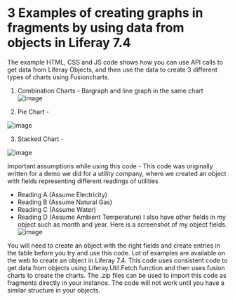 # 3 Examples of creating graphs in fragments by using data from objects in Liferay 7.4

The example HTML, CSS and JS code shows how you can use API calls to get data from Liferay Objects, and then use the data to create 3 different types of charts using Fusioncharts. 
1. Combination Charts - Bargraph and line graph in the same chart
  ![image](https://user-images.githubusercontent.com/89102588/209901902-7011b0f8-e1be-4059-8036-b5889074ca1c.png)

2. Pie Chart -

  ![image](https://user-images.githubusercontent.com/89102588/209902035-c2d037e7-f1e0-4996-a165-db52df607e52.png)

3. Stacked Chart - 

  ![image](https://user-images.githubusercontent.com/89102588/209902096-891da54c-7cfb-43d4-af66-a2d66c296b3b.png)

Important assumptions while using this code -
This code was originally written for a demo we did for a utility company, where we created an object with fields representing different readings of utilities 
- Reading A (Assume Electricity)
- Reading B (Assume Natural Gas)
- Reading C (Assume Water)
- Reading D (Assume Ambient Temperature)
I also have other fields in my object such as month and year. Here is a screenshot of my object fields.
![image](https://user-images.githubusercontent.com/89102588/209902562-9527c6bd-7845-4056-b06f-6feb87fd2ec1.png)



You will need to create an object with the right fields and create entries in the table before you try and use this code. Lot of examples are available on the web to create an object in Liferay 7.4. 
This code uses consistent code to get data from objects using Liferay.Util.Fetch function and then uses fusion charts to create the charts.
The .zip files can be used to import this code as fragments directly in your instance. The code will not work until you have a similar structure in your objects.
